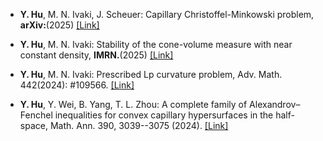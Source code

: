 - <strong>Y. Hu</strong>, M. N. Ivaki, J. Scheuer: Capillary Christoffel-Minkowski problem, <strong>arXiv:</strong>(2025) [[Link]](https://arxiv.org/pdf/2504.09320)

- <strong>Y. Hu</strong>, M. N. Ivaki: Stability of the cone-volume measure with near constant density, <strong>IMRN.</strong>(2025) [[Link]](https://doi.org/10.1093/imrn/rnaf062)

- <strong>Y. Hu</strong>, M. N. Ivaki: Prescribed Lp curvature problem, Adv. Math. 442(2024): #109566. [[Link]](https://doi.org/10.1016/j.aim.2024.109566)

- <strong>Y. Hu</strong>, Y. Wei, B. Yang, T. L. Zhou: A complete family of Alexandrov–Fenchel inequalities for convex capillary hypersurfaces in the half-space, Math. Ann. 390, 3039--3075 (2024). [[Link]](https://link.springer.com/article/10.1007/s00208-024-02841-9)








